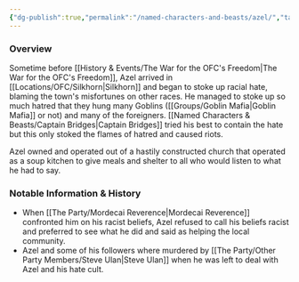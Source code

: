 ```yaml
---
{"dg-publish":true,"permalink":"/named-characters-and-beasts/azel/","tags":["NPC"],"noteIcon":"","created":"2024-06-02T22:17:35.151+01:00","updated":"2024-12-13T17:33:51.913+00:00"}
---
```


### Overview
Sometime before [[History & Events/The War for the OFC's Freedom\|The War for the OFC's Freedom]], Azel arrived in [[Locations/OFC/Silkhorn\|Silkhorn]] and began to stoke up racial hate, blaming the town's misfortunes on other races. He managed to stoke up so much hatred that they hung many Goblins ([[Groups/Goblin Mafia\|Goblin Mafia]] or not) and many of the foreigners. [[Named Characters & Beasts/Captain Bridges\|Captain Bridges]] tried his best to contain the hate but this only stoked the flames of hatred and caused riots. 

Azel owned and operated out of a hastily constructed church that operated as a soup kitchen to give meals and shelter to all who would listen to what he had to say.

### Notable Information & History 
- When [[The Party/Mordecai Reverence\|Mordecai Reverence]] confronted him on his racist beliefs, Azel refused to call his beliefs racist and preferred to see what he did and said as helping the local community.
- Azel and some of his followers where murdered by [[The Party/Other Party Members/Steve Ulan\|Steve Ulan]] when he was left to deal with Azel and his hate cult. 